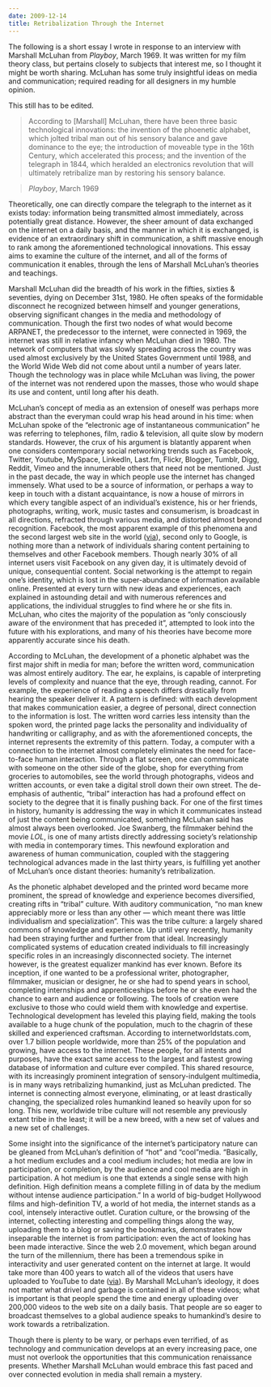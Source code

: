 ```yaml
---
date: 2009-12-14
title: Retribalization Through the Internet
---
```

The following is a short essay I wrote in response to an interview with Marshall McLuhan from _Playboy_, March 1969. It was written for my film theory class, but pertains closely to subjects that interest me, so I thought it might be worth sharing. McLuhan has some truly insightful ideas on media and communication; required reading for all designers in my humble opinion.

This still has to be edited.

>According to [Marshall] McLuhan, there have been three basic technological innovations:
the invention of the phoenetic alphabet, which jolted tribal man out of his sensory balance and gave dominance to the eye; the introduction of moveable type in the 16th Century, which accelerated this process; and the invention of the telegraph in 1844, which heralded an electronics revolution that will ultimately retribalize man by restoring his sensory balance.

>_Playboy_, March 1969

Theoretically, one can directly compare the telegraph to the internet as it exists today: information being transmitted almost immediately, across potentially great distance. However, the sheer amount of data exchanged on the internet on a daily basis, and the manner in which it is exchanged, is evidence of an extraordinary shift in communication, a shift massive enough to rank among the aforementioned technological innovations. This essay aims to examine the culture of the internet, and all of the forms of communication it enables, through the lens of Marshall McLuhan’s theories and teachings.

Marshall McLuhan did the breadth of his work in the fifties, sixties & seventies, dying on December 31st, 1980. He often speaks of the formidable disconnect he recognized between himself and younger generations, observing significant changes in the media and methodology of communication. Though the first two nodes of what would become ARPANET, the predecessor to the internet, were connected in 1969, the internet was still in relative infancy when McLuhan died in 1980. The network of computers that was slowly spreading across the country was used almost exclusively by the United States Government until 1988, and the World Wide Web did not come about until a number of years later. Though the technology was in place while McLuhan was living, the power of the internet was not rendered upon the masses, those who would shape its use and content, until long after his death.

McLuhan’s concept of media as an extension of oneself was perhaps more abstract than the everyman could wrap his head around in his time: when McLuhan spoke of the “electronic age of instantaneous communication” he was referring to telephones, film, radio & television, all quite slow by modern standards. However, the crux of his argument is blatantly apparent when one considers contemporary social networking trends such as Facebook, Twitter, Youtube, MySpace, LinkedIn, Last.fm, Flickr, Blogger, Tumblr, Digg, Reddit, Vimeo and the innumerable others that need not be mentioned. Just in the past decade, the way in which people use the internet has changed immensely. What used to be a source of information, or perhaps a way to keep in touch with a distant acquaintance, is now a house of mirrors in which every tangible aspect of an individual’s existence, his or her friends, photographs, writing, work, music tastes and consumerism, is broadcast in all directions, refracted through various media, and distorted almost beyond recognition. Facebook, the most apparent example of this phenomena and the second largest web site in the world ([via](www.alexa.com)), second only to Google, is nothing more than a network of individuals sharing content pertaining to themselves and other Facebook members. Though nearly 30% of all internet users visit Facebook on any given day, it is ultimately devoid of unique, consequential content. Social networking is the attempt to regain one’s identity, which is lost in the super-abundance of information available online. Presented at every turn with new ideas and experiences, each explained in astounding detail and with numerous references and applications, the individual struggles to find where he or she fits in. McLuhan, who cites the majority of the population as “only consciously aware of the environment that has preceded it”, attempted to look into the future with his explorations, and many of his theories have become more apparently accurate since his death.

According to McLuhan, the development of a phonetic alphabet was the first major shift in media for man; before the written word, communication was almost entirely auditory. The ear, he explains, is capable of interpreting levels of complexity and nuance that the eye, through reading, cannot. For example, the experience of reading a speech differs drastically from hearing the speaker deliver it. A pattern is defined: with each development that makes communication easier, a degree of personal, direct connection to the information is lost. The written word carries less intensity than the spoken word, the printed page lacks the personality and individuality of handwriting or calligraphy, and as with the aforementioned concepts, the internet represents the extremity of this pattern. Today, a computer with a connection to the internet almost completely eliminates the need for face-to-face human interaction. Through a flat screen, one can communicate with someone on the other side of the globe, shop for everything from groceries to automobiles, see the world through photographs, videos and written accounts, or even take a digital stroll down their own street. The de-emphasis of authentic, “tribal” interaction has had a profound effect on society to the degree that it is finally pushing back. For one of the first times in history, humanity is addressing the way in which it communicates instead of just the content being communicated, something McLuhan said has almost always been overlooked. Joe Swanberg, the filmmaker behind the movie _LOL_, is one of many artists directly addressing society’s relationship with media in contemporary times. This newfound exploration and awareness of human communication, coupled with the staggering technological advances made in the last thirty years, is fulfilling yet another of McLuhan’s once distant theories: humanity’s retribalization.

As the phonetic alphabet developed and the printed word became more prominent, the spread of knowledge and experience becomes diversified, creating rifts in “tribal” culture. With auditory communication, “no man knew appreciably more or less than any other — which meant there was little individualism and specialization”. This was the tribe culture: a largely shared commons of knowledge and experience. Up until very recently, humanity had been straying further and further from that ideal. Increasingly complicated systems of education created individuals to fill increasingly specific roles in an increasingly disconnected society. The internet however, is the greatest equalizer mankind has ever known. Before its inception, if one wanted to be a professional writer, photographer, filmmaker, musician or designer, he or she had to spend years in school, completing internships and apprenticeships before he or she even had the chance to earn and audience or following. The tools of creation were exclusive to those who could wield them with knowledge and expertise. Technological development has leveled this playing field, making the tools available to a huge chunk of the population, much to the chagrin of these skilled and experienced craftsman. According to internetworldstats.com, over 1.7 billion people worldwide, more than 25% of the population and growing, have access to the internet. These people, for all intents and purposes, have the exact same access to the largest and fastest growing database of information and culture ever compiled. This shared resource, with its increasingly prominent integration of sensory-indulgent multimedia, is in many ways retribalizing humankind, just as McLuhan predicted. The internet is connecting almost everyone, eliminating, or at least drastically changing, the specialized roles humankind leaned so heavily upon for so long. This new, worldwide tribe culture will not resemble any previously extant tribe in the least; it will be a new breed, with a new set of values and a new set of challenges.

Some insight into the significance of the internet’s participatory nature can be gleaned from McLuhan’s definition of “hot” and “cool”media. “Basically, a hot medium excludes and a cool medium includes; hot media are low in participation, or completion, by the audience and cool media are high in participation. A hot medium is one that extends a single sense with high definition. High definition means a complete filling in of data by the medium without intense audience participation.” In a world of big-budget Hollywood films and high-definition TV, a world of hot media, the internet stands as a cool, intensely interactive outlet. Curation culture, or the browsing of the internet, collecting interesting and compelling things along the way, uploading them to a blog or saving the bookmarks, demonstrates how inseparable the internet is from participation: even the act of looking has been made interactive. Since the web 2.0 movement, which began around the turn of the millennium, there has been a tremendous spike in interactivity and user generated content on the internet at large. It would take more than 400 years to watch all of the videos that users have uploaded to YouTube to date ([via](http://mediatedcultures.net/ksudigg/?p=163)). By Marshall McLuhan’s ideology, it does not matter what drivel and garbage is contained in all of these videos; what is important is that people spend the time and energy uploading over 200,000 videos to the web site on a daily basis. That people are so eager to broadcast themselves to a global audience speaks to humankind’s desire to work towards a retribalization.

Though there is plenty to be wary, or perhaps even terrified, of as technology and communication develops at an every increasing pace, one must not overlook the opportunities that this communication renaissance presents. Whether Marshall McLuhan would embrace this fast paced and over connected evolution in media shall remain a mystery.
